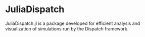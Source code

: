 # JuliaDispatch

JuliaDispatch.jl is a package developed for efficient analysis and visualization of simulations run by the Dispatch framework.
